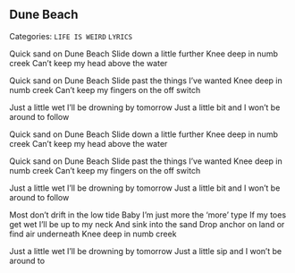 ## Dune Beach
Categories: `LIFE IS WEIRD` `LYRICS`

Quick sand on Dune Beach
Slide down a little further
Knee deep in numb creek
Can’t keep my head above the water

Quick sand on Dune Beach
Slide past the things I’ve wanted
Knee deep in numb creek
Can’t keep my fingers on the off switch

Just a little wet I’ll be drowning by tomorrow
Just a little bit and I won’t be around to follow

Quick sand on Dune Beach
Slide down a little further
Knee deep in numb creek
Can’t keep my head above the water

Quick sand on Dune Beach
Slide past the things I’ve wanted
Knee deep in numb creek
Can’t keep my fingers on the off switch

Just a little wet I’ll be drowning by tomorrow
Just a little bit and I won’t be around to follow

Most don’t drift in the low tide
Baby I’m just more the ‘more’ type
If my toes get wet I’ll be up to my neck
And sink into the sand
Drop anchor on land or find air underneath
Knee deep in numb creek

Just a little wet I’ll be drowning by tomorrow
Just a little sip and I won’t be around to

